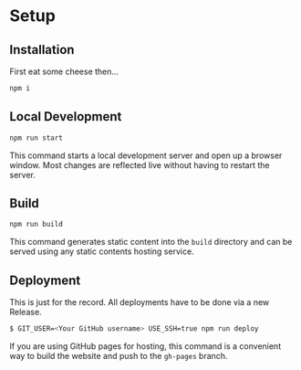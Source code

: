 # Setup

## Installation

First eat some cheese then...

```bash
npm i
```

## Local Development

```bash
npm run start
```

This command starts a local development server and open up a browser window. Most changes are reflected live without having to restart the server.

## Build

```bash
npm run build
```

This command generates static content into the `build` directory and can be served using any static contents hosting service.

## Deployment

This is just for the record. All deployments have to be done via a new Release.

```bash
$ GIT_USER=<Your GitHub username> USE_SSH=true npm run deploy
```

If you are using GitHub pages for hosting, this command is a convenient way to build the website and push to the `gh-pages` branch.
